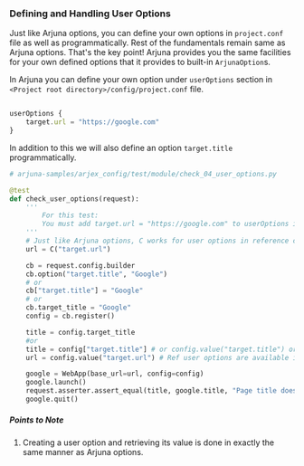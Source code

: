### Defining and Handling User Options

Just like Arjuna options, you can define your own options in `project.conf` file as well as programmatically. Rest of the fundamentals remain same as Arjuna options. That's the key point! Arjuna provides you the same facilities for your own defined options that it provides to built-in `ArjunaOption`s.

In Arjuna you can define your own option under `userOptions` section in `<Project root directory>/config/project.conf` file.

```javascript

userOptions {
    target.url = "https://google.com"
}
```

In addition to this we will also define an option `target.title` programmatically.

```python
# arjuna-samples/arjex_config/test/module/check_04_user_options.py

@test
def check_user_options(request):
    '''
        For this test:
        You must add target.url = "https://google.com" to userOptions in project.conf to see the impact.
    '''
    # Just like Arjuna options, C works for user options in reference config
    url = C("target.url")

    cb = request.config.builder
    cb.option("target.title", "Google")
    # or
    cb["target.title"] = "Google"
    # or
    cb.target_title = "Google"
    config = cb.register()

    title = config.target_title
    #or
    title = config["target.title"] # or config.value("target.title") or other variants seen earlier
    url = config.value("target.url") # Ref user options are available in new config as well.

    google = WebApp(base_url=url, config=config)
    google.launch()
    request.asserter.assert_equal(title, google.title, "Page title does not match.")
    google.quit()
```

##### Points to Note
1. Creating a user option and retrieving its value is done in exactly the same manner as Arjuna options.

